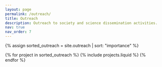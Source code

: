 ```yaml
---
layout: page
permalink: /outreach/
title: Outreach
description: Outreach to society and science dissemination activities.
nav: true
nav_order: 7
---
```


{% assign sorted_outreach = site.outreach | sort: "importance" %}

<!-- Generate cards -->

<div class="container">
<div class="row row-cols-1 row-cols-md-3">
{% for project in sorted_outreach %}
  {% include projects.liquid %}
{% endfor %}
</div>
</div>